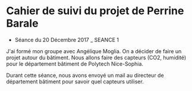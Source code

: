 # Cahier de suivi du projet de Perrine Barale

* Séance du 20 Décembre 2017 _ SEANCE 1

J'ai formé mon groupe avec Angélique Moglia. 
On a décider de faire un projet autour du bâtiment. Nous allons faire des capteurs (CO2, humidité) pour le département bâtiment de Polytech Nice-Sophia.

Durant cette séance, nous avons envoyé un mail au directeur de département bâtiment pour savoir quel capteurs utiliser.

